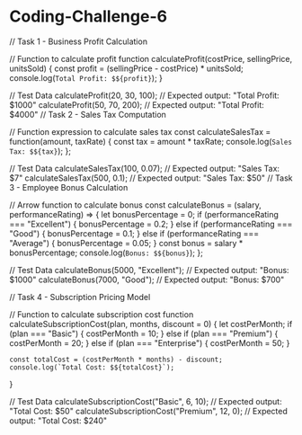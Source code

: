 # Coding-Challenge-6
// Task 1 - Business Profit Calculation

// Function to calculate profit
function calculateProfit(costPrice, sellingPrice, unitsSold) {
    const profit = (sellingPrice - costPrice) * unitsSold;
    console.log(`Total Profit: $${profit}`);
}

// Test Data
calculateProfit(20, 30, 100);  // Expected output: "Total Profit: $1000"
calculateProfit(50, 70, 200);  // Expected output: "Total Profit: $4000"
// Task 2 - Sales Tax Computation

// Function expression to calculate sales tax
const calculateSalesTax = function(amount, taxRate) {
    const tax = amount * taxRate;
    console.log(`Sales Tax: $${tax}`);
};

// Test Data
calculateSalesTax(100, 0.07);  // Expected output: "Sales Tax: $7"
calculateSalesTax(500, 0.1);   // Expected output: "Sales Tax: $50"
// Task 3 - Employee Bonus Calculation

// Arrow function to calculate bonus
const calculateBonus = (salary, performanceRating) => {
    let bonusPercentage = 0;
    if (performanceRating === "Excellent") {
        bonusPercentage = 0.2;
    } else if (performanceRating === "Good") {
        bonusPercentage = 0.1;
    } else if (performanceRating === "Average") {
        bonusPercentage = 0.05;
    }
    const bonus = salary * bonusPercentage;
    console.log(`Bonus: $${bonus}`);
};

// Test Data
calculateBonus(5000, "Excellent");  // Expected output: "Bonus: $1000"
calculateBonus(7000, "Good");       // Expected output: "Bonus: $700"

// Task 4 - Subscription Pricing Model

// Function to calculate subscription cost
function calculateSubscriptionCost(plan, months, discount = 0) {
    let costPerMonth;
    if (plan === "Basic") {
        costPerMonth = 10;
    } else if (plan === "Premium") {
        costPerMonth = 20;
    } else if (plan === "Enterprise") {
        costPerMonth = 50;
    }

    const totalCost = (costPerMonth * months) - discount;
    console.log(`Total Cost: $${totalCost}`);
}

// Test Data
calculateSubscriptionCost("Basic", 6, 10);   // Expected output: "Total Cost: $50"
calculateSubscriptionCost("Premium", 12, 0); // Expected output: "Total Cost: $240"
